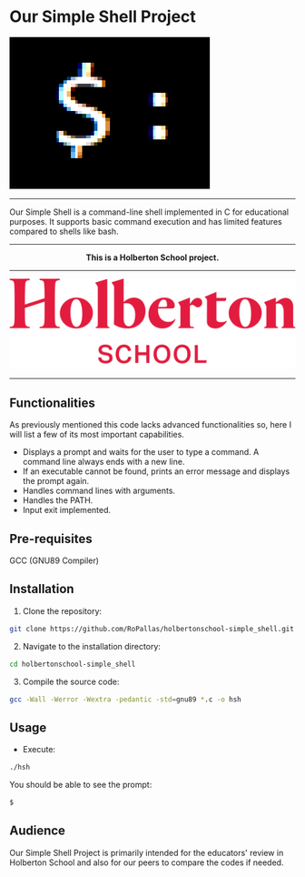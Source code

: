 Our Simple Shell Project
========================

![Simple Shell logo](docs/static_files/simpleshellLogo.png "Our Simple Shell Project")

---

Our Simple Shell is a command-line shell implemented in C for educational purposes. It supports basic command execution and has limited features compared to shells like bash.

---

<div align="center"><strong>This is a Holberton School project.</strong></div>

---

![Holberton School logo](docs/static_files/holbertonschoollogo.png "Holberton School")

---

## Functionalities

As previously mentioned this code lacks advanced functionalities so, here I will list a few of its most important capabilities.

- Displays a prompt and waits for the user to type a command. A command line always ends with a new line.
- If an executable cannot be found, prints an error message and displays the prompt again.
- Handles command lines with arguments.
- Handles the PATH.
- Input exit implemented.

## Pre-requisites

GCC (GNU89 Compiler)

## Installation

1. Clone the repository:
```sh
git clone https://github.com/RoPallas/holbertonschool-simple_shell.git
```
2. Navigate to the installation directory:
```sh
cd holbertonschool-simple_shell
```
3. Compile the source code:
```sh
gcc -Wall -Werror -Wextra -pedantic -std=gnu89 *.c -o hsh
```

## Usage

- Execute:
```sh
./hsh
```

You should be able to see the prompt:
```sh
$
```

## Audience

Our Simple Shell Project is primarily intended for the educators' review in Holberton School and also for our peers to compare the codes if needed.

